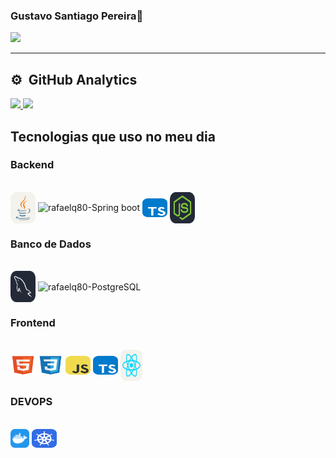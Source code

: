 ### Gustavo Santiago Pereira👋

<a href="https://www.linkedin.com/in/gustavo-santiago-pereira-2490b0184/">
    <img src="https://img.shields.io/badge/-Linkedin-blue?style=flat-square&logo=linkedin">
</a>
<hr>

## ⚙ &nbsp;GitHub Analytics
<div>
  <a href="https://github.com/GustavoSantiago81">
      <img width="500em" src="https://github-readme-stats.vercel.app/api?username=GustavoSantiago81&show_icons=true&theme=darcula&include_all_commits=true&count_private=true."/>
      <img width="500em" src="https://github-readme-stats.vercel.app/api/top-langs/?username=GustavoSantiago81&layout=compact&langs_count=16&theme=darcula&include_all_commits=true&count_private=true."/>
  </a>
</div>

## Tecnologias que uso no meu dia

<h3>Backend</h3>

<div style="display: inline_block"><br>
    <img align="center" alt="rafaelq80-Java" height="50" width="40" src="https://raw.githubusercontent.com/tandpfun/skill-icons/59059d9d1a2c092696dc66e00931cc1181a4ce1f/icons/Java-Light.svg"/>
    <img align="center" alt="rafaelq80-Spring boot" height="30" width="40" src="https://img.icons8.com/color/48/000000/spring-logo.png"/>
    <img align="center" alt="rafaelq80-TS" height="30" width="40" src="https://raw.githubusercontent.com/tandpfun/skill-icons/59059d9d1a2c092696dc66e00931cc1181a4ce1f/icons/TypeScript.svg">
    <img align="center" alt="rafaelq80-Node" height="50" width="40" src="https://raw.githubusercontent.com/tandpfun/skill-icons/59059d9d1a2c092696dc66e00931cc1181a4ce1f/icons/NodeJS-Dark.svg"/>
<div> 

<h3>Banco de Dados</h3>

<div style="display: inline_block"><br>
    <img align="center" alt="rafaelq80-MySQl" height="50" width="40" src="https://raw.githubusercontent.com/tandpfun/skill-icons/59059d9d1a2c092696dc66e00931cc1181a4ce1f/icons/MySQL-Dark.svg"/>
    <img align="center" alt="rafaelq80-PostgreSQL" height="30" width="40" src="https://cdn.jsdelivr.net/gh/devicons/devicon/icons/postgresql/postgresql-original.svg">
<div> 

<h3>Frontend</h3>

<div style="display: inline_block"><br>
    <img align="center" alt="rafaelq80-HTML" height="30" width="40" src="https://raw.githubusercontent.com/devicons/devicon/master/icons/html5/html5-original.svg">
    <img align="center" alt="rafaelq80-CSS" height="30" width="40" src="https://raw.githubusercontent.com/devicons/devicon/master/icons/css3/css3-original.svg">
     <img align="center" alt="rafaelq80-JS" height="30" width="40" src="https://raw.githubusercontent.com/tandpfun/skill-icons/59059d9d1a2c092696dc66e00931cc1181a4ce1f/icons/JavaScript.svg">
     <img align="center" alt="rafaelq80-TS" height="30" width="40" src="https://raw.githubusercontent.com/tandpfun/skill-icons/59059d9d1a2c092696dc66e00931cc1181a4ce1f/icons/TypeScript.svg">
    <img align="center" alt="rafaelq80-React" height="50" width="35" src="https://raw.githubusercontent.com/tandpfun/skill-icons/59059d9d1a2c092696dc66e00931cc1181a4ce1f/icons/React-Light.svg">
<div> 

<h3>DEVOPS</h3>

<div style="display: inline_block"><br>
    <img align="center" alt="rafaelq80-Docker" height="30" src="https://raw.githubusercontent.com/tandpfun/skill-icons/59059d9d1a2c092696dc66e00931cc1181a4ce1f/icons/Docker.svg">
    <img align="center" alt="rafaelq80-Kubernetes" height="30" width="40" src="https://raw.githubusercontent.com/tandpfun/skill-icons/59059d9d1a2c092696dc66e00931cc1181a4ce1f/icons/Kubernetes.svg">
<div> 
